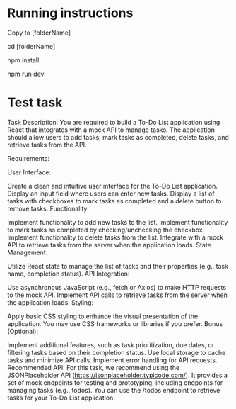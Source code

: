 # Running instructions
Copy to [folderName]

cd [folderName]

npm install

npm run dev

# Test task

Task Description:
You are required to build a To-Do List application using React that integrates with a mock API to manage tasks. The application should allow users to add tasks, mark tasks as completed, delete tasks, and retrieve tasks from the API.

Requirements:

User Interface:

Create a clean and intuitive user interface for the To-Do List application.
Display an input field where users can enter new tasks.
Display a list of tasks with checkboxes to mark tasks as completed and a delete button to remove tasks.
Functionality:

Implement functionality to add new tasks to the list.
Implement functionality to mark tasks as completed by checking/unchecking the checkbox.
Implement functionality to delete tasks from the list.
Integrate with a mock API to retrieve tasks from the server when the application loads.
State Management:

Utilize React state to manage the list of tasks and their properties (e.g., task name, completion status).
API Integration:

Use asynchronous JavaScript (e.g., fetch or Axios) to make HTTP requests to the mock API.
Implement API calls to retrieve tasks from the server when the application loads.
Styling:

Apply basic CSS styling to enhance the visual presentation of the application.
You may use CSS frameworks or libraries if you prefer.
Bonus (Optional):

Implement additional features, such as task prioritization, due dates, or filtering tasks based on their completion status.
Use local storage to cache tasks and minimize API calls.
Implement error handling for API requests.
Recommended API:
For this task, we recommend using the JSONPlaceholder API (https://jsonplaceholder.typicode.com/). It provides a set of mock endpoints for testing and prototyping, including endpoints for managing tasks (e.g., todos). You can use the /todos endpoint to retrieve tasks for your To-Do List application.
